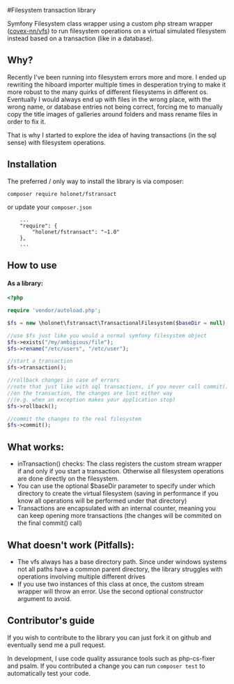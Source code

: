 #Filesystem transaction library

Symfony Filesystem class wrapper using a custom php stream wrapper ([covex-nn/vfs](https://github.com/covex-nn/vfs)) to run filesystem operations
on a virtual simulated filesystem instead based on a transaction (like in a database).
## Why?

Recently I've been running into filesystem errors more and more. I ended up rewriting the hiboard importer multiple
times in desperation trying to make it more robust to the many quirks of different filesystems in different os.
Eventually I would always end up with files in the wrong place, with the wrong name, or database entries not being
correct, forcing me to manually copy the title images of galleries around folders and mass rename files in order to fix it.

That is why I started to explore the idea of having transactions (in the sql sense) with filesystem operations.
## Installation
The preferred / only way to install the library is via composer:

`composer require holonet/fstransact`

or update your `composer.json`

```
    ...
    "require": {
        "holonet/fstransact": "~1.0"
    },
    ...
```

## How to use

#### As a library:
```php
<?php

require 'vendor/autoload.php';

$fs = new \holonet\fstransact\TransactionalFilesystem($baseDir = null);

//use $fs just like you would a normal symfony filesystem object
$fs->exists("/my/ambigious/file");
$fs->rename("/etc/users", "/etc/user");

//start a transaction
$fs->transaction();

//rollback changes in case of errors
//note that just like with sql transactions, if you never call commit()
//on the transaction, the changes are lost either way
//(e.g. when an exception makes your application stop)
$fs->rollback();

//commit the changes to the real filesystem
$fs->commit();

```

## What works:
- inTransaction() checks: The class registers the custom stream wrapper if and only if you start a transaction.
  Otherwise all filesystem operations are done directly on the filesystem.
- You can use the optional $baseDir parameter to specify under which directory to create the
  virtual filesystem (saving in performance if you know all operations will be performed under that directory)
- Transactions are encapsulated with an internal counter, meaning you can keep opening more transactions
  (the changes will be commited on the final commit() call)

## What doesn't work (Pitfalls):
- The vfs always has a base directory path. Since under windows systems not all paths have a common parent
  directory, the library struggles with operations involving multiple different drives
- If you use two instances of this class at once, the custom stream wrapper will throw an error. Use the second optional
  constructor argument to avoid.
  
## Contributor's guide



If you wish to contribute to the library you can just fork it on github and eventually send me a pull request.

In development, I use code quality assurance tools such as php-cs-fixer and psalm. If you contributed a change you can
run ``composer test`` to automatically test your code.
